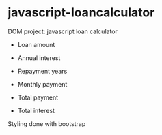 # javascript-loancalculator
DOM project: javascript loan calculator

- Loan amount
- Annual interest 
- Repayment years

- Monthly payment
- Total payment
- Total interest 

Styling done with bootstrap
